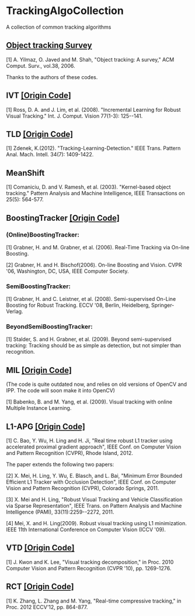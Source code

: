 TrackingAlgoCollection
======================

A collection of common tracking algorithms

## [Object tracking Survey](http://plaza.ufl.edu/lvtaoran/object%20tracking.htm)
[1] A. Yilmaz, O. Javed and M. Shah, "Object tracking: A survey," ACM Comput. Surv., vol.38, 2006.

Thanks to the authors of these codes.
## IVT [[Origin Code]](http://www.cs.toronto.edu/~dross/ivt/)
[1] Ross, D. A. and J. Lim, et al. (2008). "Incremental Learning for Robust Visual Tracking." Int. J. Comput. Vision 77(1-3): 125--141.

## TLD [[Origin Code]](http://info.ee.surrey.ac.uk/Personal/Z.Kalal/tld.html)
[1] Zdenek, K.(2012). "Tracking-Learning-Detection." IEEE Trans. Pattern Anal. Mach. Intell. 34(7): 1409-1422.	

## MeanShift
[1] Comaniciu, D. and V. Ramesh, et al. (2003). "Kernel-based object tracking." Pattern Analysis and Machine Intelligence, IEEE Transactions on 25(5): 564-577.

## BoostingTracker [[Origin Code]](http://www.vision.ee.ethz.ch/boostingTrackers)
### (Online)BoostingTracker: 
[1] Grabner, H. and M. Grabner, et al. (2006). Real-Time Tracking via On-line Boosting.

[2] Grabner, H. and H. Bischof(2006). On-line Boosting and Vision. CVPR '06, Washington, DC, USA, IEEE Computer Society.

### SemiBoostingTracker: 
[1] Grabner, H. and C. Leistner, et al. (2008). Semi-supervised On-Line Boosting for Robust Tracking. ECCV '08, Berlin, Heidelberg, Springer-Verlag.

### BeyondSemiBoostingTracker:
[1] Stalder, S. and H. Grabner, et al. (2009). Beyond semi-supervised tracking: Tracking should be as simple as detection, but not simpler than recognition.

## MIL [[Origin Code]](http://vision.ucsd.edu/~bbabenko/project_miltrack.shtml)
(The code is quite outdated now, and relies on old versions of OpenCV and IPP. The code will soon make it into OpenCV)

[1] Babenko, B. and M. Yang, et al. (2009). Visual tracking with online Multiple Instance Learning.

## L1-APG [[Origin Code]](http://www.dabi.temple.edu/~hbling/code_data.htm)
[1] C. Bao, Y. Wu, H. Ling and H. Ji, "Real time robust L1 tracker using accelerated proximal gradient approach", IEEE Conf. on Computer Vision and Pattern Recognition (CVPR), Rhode Island, 2012.

The paper extends the following two papers: 

[2] X. Mei, H. Ling, Y. Wu, E. Blasch, and L. Bai, "Minimum Error Bounded Efficient L1 Tracker with Occlusion Detection", IEEE Conf. on Computer Vision and Pattern Recognition (CVPR), Colorado Springs, 2011.

[3] X. Mei and H. Ling, "Robust Visual Tracking and Vehicle Classification via Sparse Representation", IEEE Trans. on Pattern Analysis and Machine Intelligence (PAMI), 33(11):2259--2272, 2011.

[4] Mei, X. and H. Ling(2009). Robust visual tracking using L1 minimization. IEEE 11th International Conference on Computer Vision (ICCV '09).
	
## VTD [[Origin Code]](http://cv.snu.ac.kr/research/~vtd/)
[1] J. Kwon and K. Lee, "Visual tracking decomposition," in Proc. 2010 Computer Vision and Pattern Recognition (CVPR '10), pp. 1269-1276.

## RCT [[Origin Code]](http://www4.comp.polyu.edu.hk/~cslzhang/CT/CT.htm)
[1] K. Zhang, L. Zhang and M. Yang, "Real-time compressive tracking," in Proc. 2012 ECCV'12, pp. 864-877.

